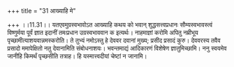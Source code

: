 +++
title = "31 आख्याहि मे"

+++
।।11.31।। यतएवमुग्रस्वभावोऽत आख्याहि कथय को भवान् शुद्धसत्त्वप्रधानः
सौम्यस्वभावस्त्वं विष्णुर्मया पूर्वं ज्ञात इदानीं तमःप्रधान
उग्रस्वभाववान क इत्यर्थः। नाहमाज्ञां करोमि अपितु नम्रीभूय
पृच्छामीत्याशयवान्नमस्करोति। ते तुभ्यं नमोऽस्तु हे देववर दवानां मुख्य;
प्रसीद प्रसादं कुरु। देववरस्य तवैव प्रसादो ममापेक्षितो नतु देवानामिति
संबोधनाशयः। भवन्तमाद्यं आदिकारणं विशेषेण ज्ञातुमिच्छामि। ननु स्वयमेव
जानीहि किमर्थं पृच्छसीति तत्राह। हि यस्मात्त्वदीयां चेष्टां न जानामि।

